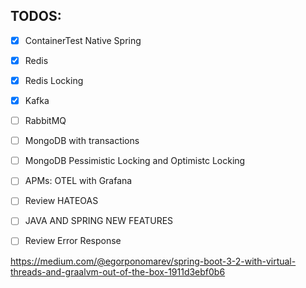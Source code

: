 ## TODOS:

- [X] ContainerTest Native Spring
- [X] Redis
- [X] Redis Locking
- [X] Kafka
- [ ] RabbitMQ
- [ ] MongoDB with transactions
- [ ] MongoDB Pessimistic Locking and Optimistc Locking
- [ ] APMs: OTEL with Grafana
- [ ] Review HATEOAS
- [ ] JAVA AND SPRING NEW FEATURES
- [ ] Review Error Response


https://medium.com/@egorponomarev/spring-boot-3-2-with-virtual-threads-and-graalvm-out-of-the-box-1911d3ebf0b6